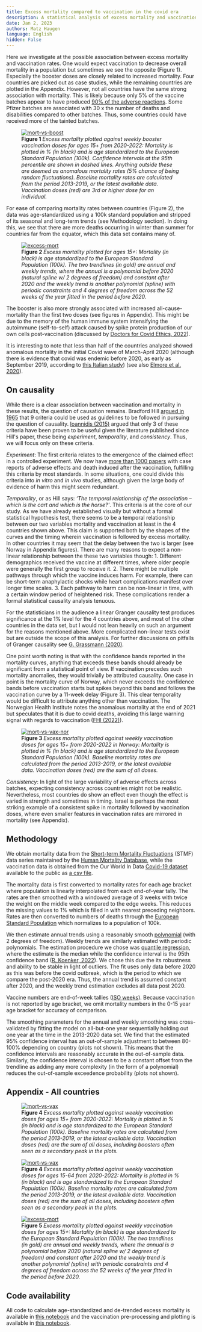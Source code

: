 ```yaml
---
title: Excess mortality compared to vaccination in the covid era 
description: A statistical analysis of excess mortality and vaccination association.
date: Jan 2, 2023
authors: Matz Haugen
language: English
hidden: False
---
```


Here we investigate at the possible association between excess mortality and vaccination rates. One would expect vaccination to decrease overall mortality in a population but sometimes we see the opposite (Figure 1). Especially the booster doses are closely related to increased mortality. Four countries are picked out as case studies, while the remaining countries are plotted in the Appendix. However, not all countries have the same strong association with mortality. This is likely because only 5% of the vaccine batches appear to have produced [90% of the adverse reactions](https://www.howbadismybatch.com). Some Pfizer batches are associated with 30 x the number of deaths and disabilities compared to other batches. Thus, some countries could have received more of the tainted batches.


<figure>
<a target="_blank" href="/excess-mort-en/special_countries_mortality_vs_booster_adult_age_b_sex.jpg">
  <img class="mort-img" src="/excess-mort-en/special_countries_mortality_vs_booster_adult_age_b_sex.jpg" alt="mort-vs-boost">
</a>
<figcaption>
  <b> Figure 1 </b> <i> Excess mortality plotted against weekly booster vaccination doses for ages 15+ from 2020-2022: Mortality is plotted in % (in black) and is age standardized to the European Standard Population (100k). Confidence intervals at the 95th percentile are shown in dashed lines. Anything outside these are deemed as anomalous mortality rates (5% chance of being random fluctuations). Baseline mortality rates are calculated from the period 2013-2019, or the latest available data. Vaccination doses (red) are 3rd or higher dose for an individual.  </i>
  </figcaption>
</figure>

For ease of comparing mortality rates between countries (Figure 2), the data was age-standardized using a 100k standard population and stripped of its seasonal and long-term trends (see Methodology section). In doing this, we see that there are more deaths occurring in winter than summer for countries far from the equator, which this data set contains many of. 

<figure>
<a target="_blank" href="/excess-mort-en/special_countries_mortality_w_trend_b_gender_adult_age.jpg">
  <img class="mort-img" src="/excess-mort-en/special_countries_mortality_w_trend_b_gender_adult_age.jpg" alt="excess-mort">
</a>
<figcaption>
  <b> Figure 2 </b> <i> Excess mortality plotted for ages 15+: Mortality (in black) is age standardized to the European Standard Population (100k). The two trendlines (in gold) are annual and weekly trends, where the annual is a polynomial before 2020 (natural spline w/ 2 degrees of freedom) and constant after 2020 and the weekly trend is another polynomial (spline) with periodic constraints and 4 degrees of freedom across the 52 weeks of the year fitted in the period before 2020. </i>
  </figcaption>
</figure>

The booster is also more strongly associated with increased all-cause-mortality than the first two doses (see figures in Appendix). This might be due to the memory of the human immune system intensifying the autoimmune (self-to-self) attack caused by spike protein production of our own cells post-vaccination (discussed by [Doctors for Covid Ethics, 2022](https://doctors4covidethics.org/boosting-blood-clots-and-leaky-vessels-the-dangers-of-covid-19-vaccines-and-booster-shots/)).

It is interesting to note that less than half of the countries analyzed showed anomalous mortality in the initial Covid wave of March-April 2020 (although there is evidence that covid was endemic before 2020, as early as September 2019, according to [this Italian study](https://journals.sagepub.com/doi/full/10.1177/0300891620974755)) (see also [Elmore et al. 2020](https://www.jmir.org/2020/9/e21562)).

## On causality

While there is a clear association between vaccination and mortality in these results, the question of causation remains. Bradford Hill [argued in 1965](https://journals.sagepub.com/doi/pdf/10.1177/003591576505800503) that 9 criteria could be used as guidelines to be followed in pursuing the question of causality. [Ioannidis (2015)](https://doi.org/10.1002/sim.6825) argued that only 3 of these criteria have been proven to be useful given the literature published since Hill's paper, these being _experiment_, _temporality_, and _consistency_. Thus, we will focus only on these criteria.

_Experiment_: The first criteria relates to the emergence of the claimed effect in a controlled experiment. We now have [more than 1000 papers](https://react19.org/1250-covid-vaccine-reports/) with case reports of adverse effects and death induced after the vaccination, fulfilling this criteria by most standards. In some situations, one could divide this criteria into _in vitro_ and _in vivo_ studies, although given the large body of evidence of harm this might seem redundant. 

_Temporality_, or as Hill says: _‘The temporal relationship of the association – which is the cart and which is the horse?'_. This criteria is at the core of our study. As we have already established visually but without a formal statistical hypothesis test, there seems to be a temporal relationship between our two variables mortality and vaccination at least in the 4 countries shown above. This claim is supported both by the shapes of the curves and the timing wherein vaccination is followed by excess mortality. In other countries it may seem that the delay between the two is larger (see Norway in Appendix figures). There are many reasons to expect a non-linear relationship between the these two variables though: 1. Different demographics received the vaccine at different times, where older people were generally the first group to receive it. 2. There might be multiple pathways through which the vaccine induces harm. For example, there can be short-term anaphylactic shocks while heart complications manifest over longer time scales. 3. Each pathway to harm can be non-linear in time, with a certain window period of heightened risk. These complications render a formal statistical causality analysis tenuous. 

For the statisticians in the audience a linear Granger causality test produces significance at the 1% level for the 4 countries above, and most of the other countries in the data set, but I would not lean heavily on such an argument for the reasons mentioned above. More complicated non-linear tests exist but are outside the scope of this analysis. For further discussions on pitfalls of Granger causality see [G. Grassmann (2020)](https://www.ncbi.nlm.nih.gov/pmc/articles/PMC7578691/). 

One point worth noting is that with the confidence bands reported in the mortality curves, anything that exceeds these bands should already be significant from a statistical point of view. If vaccination precedes such mortality anomalies, they would trivially be attributed causality. One case in point is the mortality curve of Norway, which never exceeds the confidence bands before vaccination starts but spikes beyond this band and follows the vaccination curve by a 11-week delay (Figure 3). This clear temporality would be difficult to attribute anything other than vaccination. The Norwegian Health Institute notes the anomalous mortality at the end of 2021 but speculates that it is due to covid deaths, avoiding this large warning signal with regards to vaccination ([FHI (2022)](https://www.fhi.no/nyheter/2022/overdodelighet-pa-7-prosent-i-2022/)).

<figure>
<a target="_blank" href="/excess-mort-en/norway_excess_mortality_ppl_vs_total_vax.jpg">
  <img class="mort-img" src="/excess-mort-en/norway_excess_mortality_ppl_vs_total_vax.jpg" alt="mort-vs-vax-nor">
</a>
<figcaption>
  <b> Figure 3 </b> <i> Excess mortality plotted against weekly vaccination doses for ages 15+ from 2020-2022 in Norway: Mortality is plotted in % (in black) and is age standardized to the European Standard Population (100k). Baseline mortality rates are calculated from the period 2013-2019, or the latest available data. Vaccination doses (red) are the sum of all doses. </i>
  </figcaption>
</figure>

_Consistency_: In light of the large variability of adverse effects across batches, expecting consistency across countries might not be realistic. Nevertheless, most countries do show an effect even though the effect is varied in strength and sometimes in timing. Israel is perhaps the most striking example of a consistent spike in mortality followed by vaccination doses, where even smaller features in vaccination rates are mirrored in mortality (see Appendix). 


## Methodology

We obtain mortality data from the [Short-term Mortality Fluctuations](https://www.mortality.org/Data/STMF) (STMF) data series maintained by the [Human Mortality Database](https://www.mortality.org/Home/Index), while the vaccination data is obtained from the Our World In Data [Covid-19 dataset](https://github.com/owid/covid-19-data) available to the public as [a csv file](https://github.com/owid/covid-19-data/raw/master/public/data/vaccinations/vaccinations.csv). 

The mortality data is first converted to mortality rates for each age bracket where population is linearly interpolated from each end-of-year tally. The rates are then smoothed with a windowed average of 3 weeks with twice the weight on the middle week compared to the edge weeks. This reduces the missing values to 1% which is filled in with nearest preceding neighbors. Rates are then converted to numbers of deaths through the [European Standard Population](https://www.opendata.nhs.scot/dataset/standard-populations/resource/edee9731-daf7-4e0d-b525-e4c1469b8f69) which normalizes to a population of 100k. 

We then estimate annual trends using a reasonably smooth [polynomial](https://en.wikipedia.org/wiki/Spline_(mathematics)#Algorithm_for_computing_natural_cubic_splines) (with 2 degrees of freedom). Weekly trends are similarly estimated with periodic polynomials. The estimation procedure we chose was [quantile regression](https://en.wikipedia.org/wiki/Quantile_regression), where the estimate is the median while the confidence interval is the 95th confidence band ([R. Koenker, 2022](https://cran.r-project.org/web/packages/quantreg/quantreg.pdf)). We chose this due the its robustness and ability to be stable in light of outliers. The fit uses only data before 2020 as this was before the covid outbreak, which is the period to which we compare the post-2020 era. Thus, the annual trend is assumed constant after 2020, and the weekly trend estimation excludes all data post 2020.  

Vaccine numbers are end-of-week tallies ([ISO weeks](https://en.wikipedia.org/wiki/ISO_week_date)). Because vaccination is not reported by age bracket, we omit mortality numbers in the 0-15 year age bracket for accuracy of comparison. 

The smoothing parameters for the annual and weekly smoothing was cross-validated by fitting the model on all-but-one year sequentially holding out one year at the time in the 2013-2020 data set. We find that the estimated 95% confidence interval has an out-of-sample adjustment to between 80-100% depending on country (plots not shown). This means that the confidence intervals are reasonably accurate in the out-of-sample data. Similarly, the confidence interval is chosen to be a constant offset from the trendline as adding any more complexity (in the form of a polynomial) reduces the out-of-sample exceedence probability (plots not shown).

## Appendix - All countries

<figure>
<a target="_blank" href="/excess-mort-en/all_countries_mortality_vs_vax_adult_age_b_sex.jpg">
  <img class="mort-img-small" src="/excess-mort-en/all_countries_mortality_vs_vax_adult_age_b_sex.jpg" alt="mort-vs-vax">
</a>
<figcaption>
  <b> Figure 4 </b> <i> Excess mortality plotted against weekly vaccination doses for ages 15+ from 2020-2022: Mortality is plotted in % (in black) and is age standardized to the European Standard Population (100k). Baseline mortality rates are calculated from the period 2013-2019, or the latest available data. Vaccination doses (red) are the sum of all doses, including boosters often seen as a secondary peak in the plots.  </i>
  </figcaption>
</figure>

<figure>
<a target="_blank" href="/excess-mort-en/all_countries_mortality_vs_vax_mid_age_b_sex.jpg">
  <img class="mort-img-small" src="/excess-mort-en/all_countries_mortality_vs_vax_adult_age_b_sex.jpg" alt="mort-vs-vax">
</a>
<figcaption>
  <b> Figure 4 </b> <i> Excess mortality plotted against weekly vaccination doses for ages 15-64 from 2020-2022: Mortality is plotted in % (in black) and is age standardized to the European Standard Population (100k). Baseline mortality rates are calculated from the period 2013-2019, or the latest available data. Vaccination doses (red) are the sum of all doses, including boosters often seen as a secondary peak in the plots.  </i>
  </figcaption>
</figure>

<figure>
<a target="_blank" href="/excess-mort-en/all_countries_mortality_w_trend_b_gender_adult_age.jpg">
  <img class="mort-img-small" src="/excess-mort-en/all_countries_mortality_w_trend_b_gender_adult_age.jpg" alt="excess-mort">
</a>
<figcaption>
  <b> Figure 5 </b> <i> Excess mortality plotted against weekly vaccination doses for ages 15+: Mortality (in black) is age standardized to the European Standard Population (100k). The two trendlines (in gold) are annual and weekly trends, where the annual is a polynomial before 2020 (natural spline w/ 2 degrees of freedom) and constant after 2020 and the weekly trend is another polynomial (spline) with periodic constraints and 4 degrees of freedom across the 52 weeks of the year fitted in the period before 2020. </i>
  </figcaption>
</figure>


## Code availability
All code to calculate age-standardized and de-trended excess mortality is available in [this notebook](https://nbviewer.org/url/www.matzhaugen.com/excess-mort-en/all_countries.ipynb) and the vaccination pre-processing and plotting is available in [this notebook](https://nbviewer.org/url/www.matzhaugen.com/excess-mort-en/all_countries_vacc_py.ipynb).